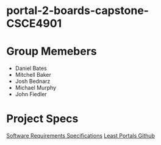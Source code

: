 # portal-2-boards-capstone-CSCE4901

# Group Memebers
* Daniel Bates
* Mitchell Baker
* Josh Bednarz
* Michael Murphy
* John Fiedler

# Project Specs
[Software Requirements Specifications](https://docs.google.com/document/d/1udDPQ0lHJyAXDOxEdGcvtiOpQg0CARr86wqMUZH9-WA/edit?usp=sharing)
[Least Portals Github](https://github.com/NeKzor/lp)


